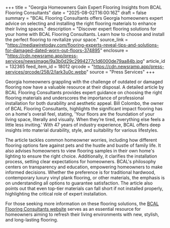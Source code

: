 +++
title = "Georgia Homeowners Gain Expert Flooring Insights from BCAL Flooring Consultants"
date = "2025-08-02T16:00:16Z"
draft = false
summary = "BCAL Flooring Consultants offers Georgia homeowners expert advice on selecting and installing the right flooring materials to enhance their living spaces."
description = "Discover expert flooring solutions for your home with BCAL Flooring Consultants. Learn how to choose and install the perfect flooring to revitalize your space."
source_link = "https://mediawiretoday.com/flooring-experts-reveal-tips-and-solutions-for-damaged-dated-worn-out-floors-374895"
enclosure = "https://cdn.newsramp.app/press-services/newsimage/9a3b0d29c2994277c1d6000de79aa84b.jpg"
article_id = 132365
feed_item_id = 18012
qrcode = "https://cdn.newsramp.app/press-services/qrcode/258/2/lark3u0c.webp"
source = "Press Services"
+++

<p>Georgia homeowners grappling with the challenge of outdated or damaged flooring now have a valuable resource at their disposal. A detailed article by BCAL Flooring Consultants provides expert guidance on choosing the right flooring materials and underscores the importance of professional installation for both durability and aesthetic appeal. Bill Colombo, the owner of BCAL Flooring Consultants, highlights the significant impact flooring has on a home's overall feel, stating, 'Your floors are the foundation of your living space, literally and visually. When they’re tired, everything else feels a little less inviting.' With 47 years of industry experience, BCAL offers deep insights into material durability, style, and suitability for various lifestyles.</p><p>The article tackles common homeowner worries, including how different flooring options fare against pets and the hustle and bustle of family life. It also advises homeowners to view flooring samples in their own home's lighting to ensure the right choice. Additionally, it clarifies the installation process, setting clear expectations for homeowners. BCAL's philosophy centers on transparency and education, empowering homeowners to make informed decisions. Whether the preference is for traditional hardwood, contemporary luxury vinyl plank flooring, or other materials, the emphasis is on understanding all options to guarantee satisfaction. The article also points out that even top-tier materials can fall short if not installed properly, highlighting the critical role of expert installation.</p><p>For those seeking more information on these flooring solutions, the <a href='https://www.bcalflooringconsultants.com' rel='nofollow' target='_blank'>BCAL Flooring Consultants website</a> serves as an essential resource for homeowners aiming to refresh their living environments with new, stylish, and long-lasting flooring.</p>